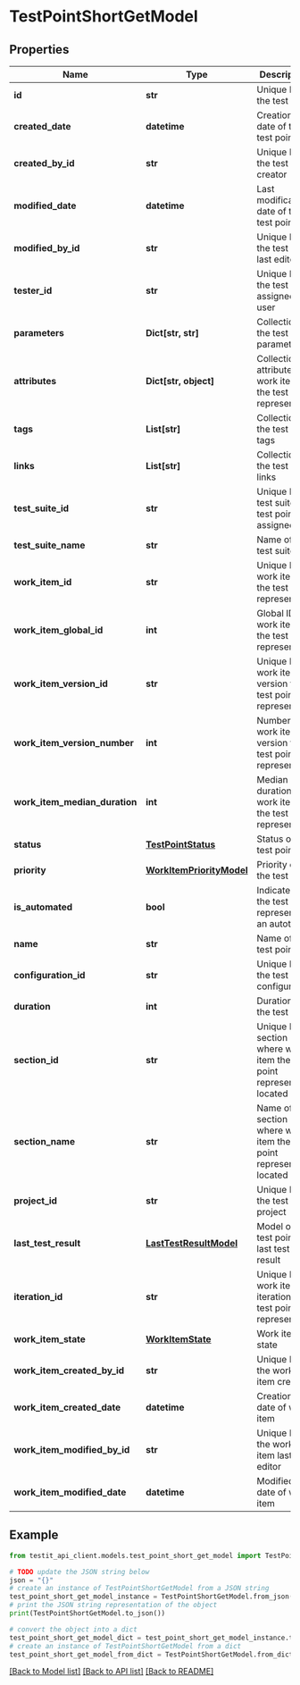 # TestPointShortGetModel


## Properties

Name | Type | Description | Notes
------------ | ------------- | ------------- | -------------
**id** | **str** | Unique ID of the test point | 
**created_date** | **datetime** | Creation date of the test point | 
**created_by_id** | **str** | Unique ID of the test point creator | 
**modified_date** | **datetime** | Last modification date of the test point | [optional] 
**modified_by_id** | **str** | Unique ID of the test point last editor | [optional] 
**tester_id** | **str** | Unique ID of the test point assigned user | [optional] 
**parameters** | **Dict[str, str]** | Collection of the test point parameters | [optional] 
**attributes** | **Dict[str, object]** | Collection of attributes of work item the test point represents | 
**tags** | **List[str]** | Collection of the test point tags | 
**links** | **List[str]** | Collection of the test point links | 
**test_suite_id** | **str** | Unique ID of test suite the test point assigned to | 
**test_suite_name** | **str** | Name of the test suite | 
**work_item_id** | **str** | Unique ID of work item the test point represents | 
**work_item_global_id** | **int** | Global ID of work item the test point represents | 
**work_item_version_id** | **str** | Unique ID of work item version the test point represents | 
**work_item_version_number** | **int** | Number of work item version the test point represents | 
**work_item_median_duration** | **int** | Median duration of work item the test point represents | [optional] 
**status** | [**TestPointStatus**](TestPointStatus.md) | Status of the test point | 
**priority** | [**WorkItemPriorityModel**](WorkItemPriorityModel.md) | Priority of the test point | 
**is_automated** | **bool** | Indicates if the test point represents an autotest | 
**name** | **str** | Name of the test point | 
**configuration_id** | **str** | Unique ID of the test point configuration | 
**duration** | **int** | Duration of the test point | 
**section_id** | **str** | Unique ID of section where work item the test point represents is located | 
**section_name** | **str** | Name of section where work item the test point represents is located | [optional] 
**project_id** | **str** | Unique ID of the test point project | 
**last_test_result** | [**LastTestResultModel**](LastTestResultModel.md) | Model of the test point last test result | 
**iteration_id** | **str** | Unique ID of work item iteration the test point represents | 
**work_item_state** | [**WorkItemState**](WorkItemState.md) | Work item state | 
**work_item_created_by_id** | **str** | Unique ID of the work item creator | 
**work_item_created_date** | **datetime** | Creation date of work item | 
**work_item_modified_by_id** | **str** | Unique ID of the work item last editor | [optional] 
**work_item_modified_date** | **datetime** | Modified date of work item | [optional] 

## Example

```python
from testit_api_client.models.test_point_short_get_model import TestPointShortGetModel

# TODO update the JSON string below
json = "{}"
# create an instance of TestPointShortGetModel from a JSON string
test_point_short_get_model_instance = TestPointShortGetModel.from_json(json)
# print the JSON string representation of the object
print(TestPointShortGetModel.to_json())

# convert the object into a dict
test_point_short_get_model_dict = test_point_short_get_model_instance.to_dict()
# create an instance of TestPointShortGetModel from a dict
test_point_short_get_model_from_dict = TestPointShortGetModel.from_dict(test_point_short_get_model_dict)
```
[[Back to Model list]](../README.md#documentation-for-models) [[Back to API list]](../README.md#documentation-for-api-endpoints) [[Back to README]](../README.md)


